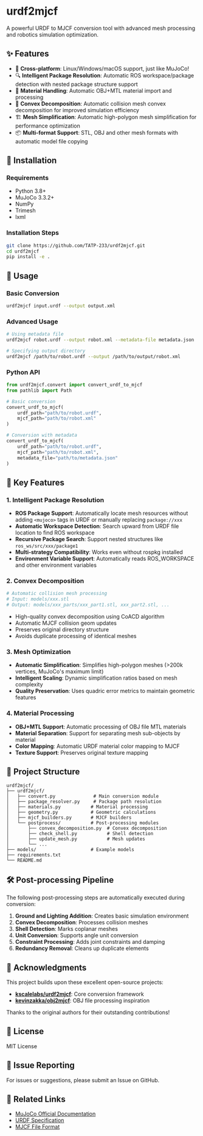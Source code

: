 # urdf2mjcf

A powerful URDF to MJCF conversion tool with advanced mesh processing and robotics simulation optimization.

## ✨ Features

- 🔄 **Cross-platform**: Linux/Windows/macOS support, just like MuJoCo!
- 🔍 **Intelligent Package Resolution**: Automatic ROS workspace/package detection with nested package structure support
- 🎨 **Material Handling**: Automatic OBJ+MTL material import and processing
- 🎯 **Convex Decomposition**: Automatic collision mesh convex decomposition for improved simulation efficiency
- 🏗️ **Mesh Simplification**: Automatic high-polygon mesh simplification for performance optimization
- 📦 **Multi-format Support**: STL, OBJ and other mesh formats with automatic model file copying

## 🚀 Installation

### Requirements

- Python 3.8+
- MuJoCo 3.3.2+
- NumPy
- Trimesh
- lxml

### Installation Steps

```bash
git clone https://github.com/TATP-233/urdf2mjcf.git
cd urdf2mjcf
pip install -e .
```

## 📖 Usage

### Basic Conversion

```bash
urdf2mjcf input.urdf --output output.xml
```

### Advanced Usage

```bash
# Using metadata file
urdf2mjcf robot.urdf --output robot.xml --metadata-file metadata.json

# Specifying output directory
urdf2mjcf /path/to/robot.urdf --output /path/to/output/robot.xml
```

### Python API

```python
from urdf2mjcf.convert import convert_urdf_to_mjcf
from pathlib import Path

# Basic conversion
convert_urdf_to_mjcf(
    urdf_path="path/to/robot.urdf",
    mjcf_path="path/to/robot.xml"
)

# Conversion with metadata
convert_urdf_to_mjcf(
    urdf_path="path/to/robot.urdf",
    mjcf_path="path/to/robot.xml",
    metadata_file="path/to/metadata.json"
)
```

## 🔧 Key Features

### 1. Intelligent Package Resolution

- **ROS Package Support**: Automatically locate mesh resources without adding `<mujoco>` tags in URDF or manually replacing `package://xxx`
- **Automatic Workspace Detection**: Search upward from URDF file location to find ROS workspace
- **Recursive Package Search**: Support nested structures like `ros_ws/src/xxx/package1`
- **Multi-strategy Compatibility**: Works even without rospkg installed
- **Environment Variable Support**: Automatically reads ROS_WORKSPACE and other environment variables

### 2. Convex Decomposition

```python
# Automatic collision mesh processing
# Input: models/xxx.stl
# Output: models/xxx_parts/xxx_part1.stl, xxx_part2.stl, ...
```

- High-quality convex decomposition using CoACD algorithm
- Automatic MJCF collision geom updates
- Preserves original directory structure
- Avoids duplicate processing of identical meshes

### 3. Mesh Optimization

- **Automatic Simplification**: Simplifies high-polygon meshes (>200k vertices, MuJoCo's maximum limit)
- **Intelligent Scaling**: Dynamic simplification ratios based on mesh complexity
- **Quality Preservation**: Uses quadric error metrics to maintain geometric features

### 4. Material Processing

- **OBJ+MTL Support**: Automatic processing of OBJ file MTL materials
- **Material Separation**: Support for separating mesh sub-objects by material
- **Color Mapping**: Automatic URDF material color mapping to MJCF
- **Texture Support**: Preserves original texture mapping

## 📁 Project Structure

```
urdf2mjcf/
├── urdf2mjcf/
│   ├── convert.py              # Main conversion module
│   ├── package_resolver.py     # Package path resolution
│   ├── materials.py           # Material processing
│   ├── geometry.py            # Geometric calculations
│   ├── mjcf_builders.py       # MJCF builders
│   └── postprocess/           # Post-processing modules
│       ├── convex_decomposition.py  # Convex decomposition
│       ├── check_shell.py           # Shell detection
│       ├── update_mesh.py           # Mesh updates
│       └── ...
├── models/                    # Example models
├── requirements.txt
└── README.md
```

## 🛠️ Post-processing Pipeline

The following post-processing steps are automatically executed during conversion:

1. **Ground and Lighting Addition**: Creates basic simulation environment
2. **Convex Decomposition**: Processes collision meshes
3. **Shell Detection**: Marks coplanar meshes
4. **Unit Conversion**: Supports angle unit conversion
5. **Constraint Processing**: Adds joint constraints and damping
6. **Redundancy Removal**: Cleans up duplicate elements

## 🤝 Acknowledgments

This project builds upon these excellent open-source projects:

- **[kscalelabs/urdf2mjcf](https://github.com/kscalelabs/urdf2mjcf)**: Core conversion framework
- **[kevinzakka/obj2mjcf](https://github.com/kevinzakka/obj2mjcf)**: OBJ file processing inspiration

Thanks to the original authors for their outstanding contributions!

## 📄 License

MIT License

## 🐛 Issue Reporting

For issues or suggestions, please submit an Issue on GitHub.

## 🔗 Related Links

- [MuJoCo Official Documentation](https://mujoco.readthedocs.io/)
- [URDF Specification](http://wiki.ros.org/urdf)
- [MJCF File Format](https://mujoco.readthedocs.io/en/latest/XMLreference.html)
